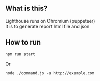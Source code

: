 ## What is this?

Lighthouse runs on Chromium (puppeteer)  
It is to generate report html file and json  

## How to run  

```
npm run start
```
Or

```
node ./command.js -a http://example.com
```
